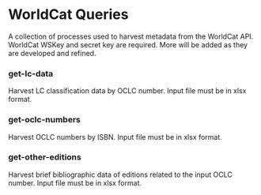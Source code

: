 # WorldCat Queries
A collection of processes used to harvest metadata from the WorldCat API. WorldCat WSKey and secret key are required. More will be added as they are developed and refined.

### get-lc-data
Harvest LC classification data by OCLC number. Input file must be in xlsx format.

### get-oclc-numbers
Harvest OCLC numbers by ISBN. Input file must be in xlsx format.

### get-other-editions
Harvest brief bibliographic data of editions related to the input OCLC number. Input file must be in xlsx format.
